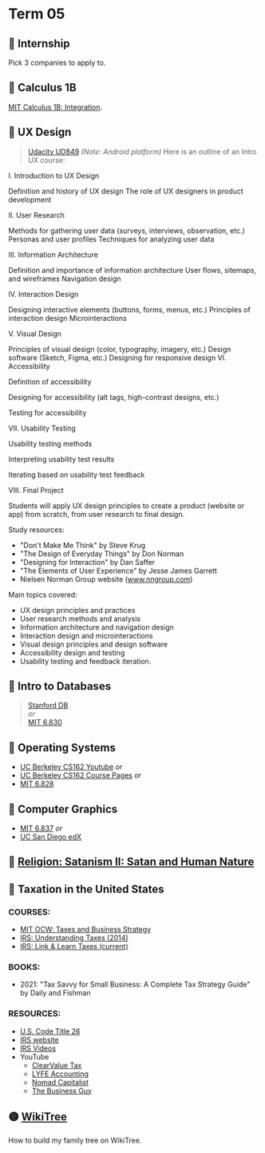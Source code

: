 # Term 05
## 🔴 Internship
Pick 3 companies to apply to.

## 🔴 Calculus 1B
[MIT Calculus 1B: Integration](https://openlearninglibrary.mit.edu/courses/course-v1:MITx+18.01.2x+3T2019/about).

## 🔴 UX Design
> [Udacity UD849](https://www.udacity.com/course/ux-design-for-mobile-developers--ud849) *(Note: Android platform)*
Here is an outline of an Intro UX course:

I. Introduction to UX Design

Definition and history of UX design
The role of UX designers in product development

II. User Research

Methods for gathering user data (surveys, interviews, observation, etc.)
Personas and user profiles
Techniques for analyzing user data

III. Information Architecture

Definition and importance of information architecture
User flows, sitemaps, and wireframes
Navigation design

IV. Interaction Design

Designing interactive elements (buttons, forms, menus, etc.)
Principles of interaction design
Microinteractions

V. Visual Design

Principles of visual design (color, typography, imagery, etc.)
Design software (Sketch, Figma, etc.)
Designing for responsive design
VI. Accessibility

Definition of accessibility

Designing for accessibility (alt tags, high-contrast designs, etc.)

Testing for accessibility

VII. Usability Testing

Usability testing methods

Interpreting usability test results

Iterating based on usability test feedback

VIII. Final Project

Students will apply UX design principles to create a product (website or app) from scratch, from user research to final design.

Study resources:
* "Don't Make Me Think" by Steve Krug
* "The Design of Everyday Things" by Don Norman
* "Designing for Interaction" by Dan Saffer
* "The Elements of User Experience" by Jesse James Garrett
* Nielsen Norman Group website (www.nngroup.com)

Main topics covered:

* UX design principles and practices 
* User research methods and analysis
* Information architecture and navigation design
* Interaction design and microinteractions
* Visual design principles and design software
* Accessibility design and testing
* Usability testing and feedback iteration.

## 🔴 Intro to Databases
> [Stanford DB](https://cs.stanford.edu/people/widom/DB-mooc.html)  
> *or*  
> [MIT 6.830](http://ocw.mit.edu/courses/electrical-engineering-and-computer-science/6-830-database-systems-fall-2010/)

## 🔴 Operating Systems
* [UC Berkeley CS162 Youtube](https://www.youtube.com/playlist?list=PL3A5075EC94726781&feature=plcp) *or*
* [UC Berkeley CS162 Course Pages](https://inst.eecs.berkeley.edu/~cs162/archives.html) *or*  
* [MIT 6.828](http://ocw.mit.edu/courses/electrical-engineering-and-computer-science/6-828-operating-system-engineering-fall-2012/)

## 🔴 Computer Graphics
* [MIT 6.837](http://ocw.mit.edu/courses/electrical-engineering-and-computer-science/6-837-computer-graphics-fall-2012/) *or*  
* [UC San Diego edX](https://www.edx.org/course/computer-graphics-uc-san-diegox-cse167x)

## 🔴 [Religion: Satanism II: Satan and Human Nature](./satan)

## 🔴 Taxation in the United States
### COURSES:
* [MIT OCW: Taxes and Business Strategy](https://ocw.mit.edu/courses/15-518-taxes-and-business-strategy-fall-2002/)
* [IRS: Understanding Taxes (2014)](https://apps.irs.gov/app/understandingTaxes/index.jsp)
* [IRS: Link & Learn Taxes (current)](https://www.irs.gov/individuals/link-learn-taxes)
### BOOKS:
* 2021: "Tax Savvy for Small Business: A Complete Tax Strategy Guide" by Daily and Fishman
### RESOURCES:
* [U.S. Code Title 26](https://www.law.cornell.edu/uscode/text/26)
* [IRS website](https://www.irs.gov/forms-instructions)
* [IRS Videos](https://www.irsvideos.gov/)
* YouTube
  * [ClearValue Tax](https://www.youtube.com/@clearvaluetax9382)
  * [LYFE Accounting](https://www.youtube.com/@LYFEAccounting)
  * [Nomad Capitalist](https://www.youtube.com/@nomadcapitalist)
  * [The Business Guy](https://www.youtube.com/@TheBusinessGuy)
  
## 🟡 [WikiTree](./WikiTree)
How to build my family tree on WikiTree. 


